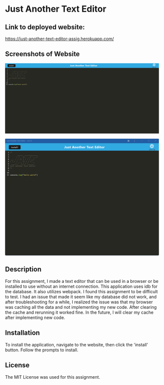 # Just Another Text Editor

## Link to deployed website: 

https://just-another-text-editor-assig.herokuapp.com/

## Screenshots of Website

![App in browser](images/jate-in-browser.png)

![Installed app](images/jate-installed.png)

## Description

For this assignment, I made a text editor that can be used in a browser or be installed to use without an internet connection. This application uses idb for the database. It also utilizes webpack. I found this assignment to be difficult to test. I had an issue that made it seem like my database did not work, and after troubleshooting for a while, I realized the issue was that my browser was caching all the data and not implementing my new code. After clearing the cache and rerunning it worked fine. In the future, I will clear my cache after implementing new code.

## Installation

To install the application, navigate to the website, then click the 'install' button. Follow the prompts to install.

## License

The MIT License was used for this assignment.
